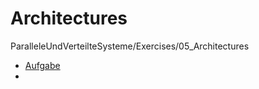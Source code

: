 # Architectures
ParalleleUndVerteilteSysteme/Exercises/05_Architectures 



- [Aufgabe](Tasks.md)
- 